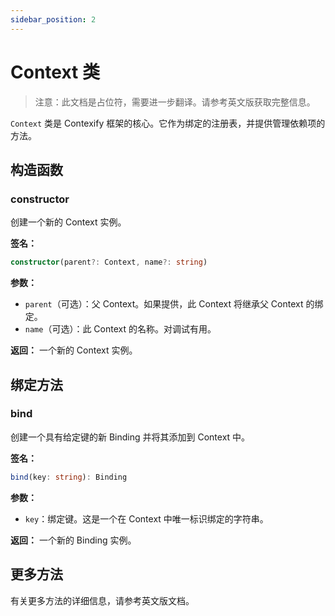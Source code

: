 ```yaml
---
sidebar_position: 2
---
```


# Context 类

> 注意：此文档是占位符，需要进一步翻译。请参考英文版获取完整信息。

`Context` 类是 Contexify 框架的核心。它作为绑定的注册表，并提供管理依赖项的方法。

## 构造函数

### constructor

创建一个新的 Context 实例。

**签名：**
```typescript
constructor(parent?: Context, name?: string)
```

**参数：**
- `parent`（可选）：父 Context。如果提供，此 Context 将继承父 Context 的绑定。
- `name`（可选）：此 Context 的名称。对调试有用。

**返回：** 一个新的 Context 实例。

## 绑定方法

### bind

创建一个具有给定键的新 Binding 并将其添加到 Context 中。

**签名：**
```typescript
bind(key: string): Binding
```

**参数：**
- `key`：绑定键。这是一个在 Context 中唯一标识绑定的字符串。

**返回：** 一个新的 Binding 实例。

## 更多方法

有关更多方法的详细信息，请参考英文版文档。
